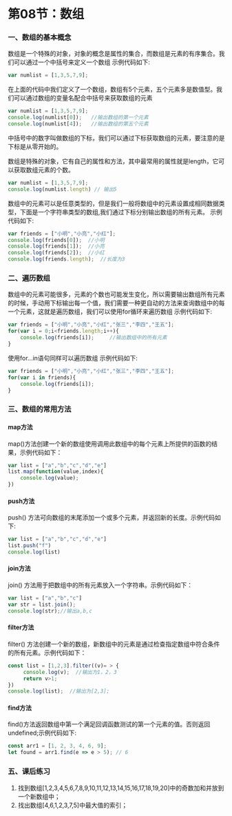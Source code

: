 # 第08节：数组

### 一、数组的基本概念

数组是一个特殊的对象，对象的概念是属性的集合，而数组是元素的有序集合。我们可以通过一个中括号来定义一个数组
示例代码如下:

``` js
var numlist = [1,3,5,7,9];
```

在上面的代码中我们定义了一个数组，数组有5个元素，五个元素多是数值型。我们可以通过数组的变量名配合中括号来获取数组的元素

``` js
var numlist = [1,3,5,7,9];
console.log(numlist[0]);   //输出数组的第一个元素
console.log(numlist[4]);   //输出数组的第五个元素
```

中括号中的数字叫做数组的下标，我们可以通过下标获取数组的元素，要注意的是下标是从零开始的。

数组是特殊的对象，它有自己的属性和方法，其中最常用的属性就是length，它可以获取数组元素的个数。

``` js
var numlist = [1,3,5,7,9];
console.log(numlist.length) // 输出5
```

数组中的元素可以是任意类型的，但是我们一般将数组中的元素设置成相同数据类型，下面是一个字符串类型的数组,我们通过下标分别输出数组的所有元素。
示例代码如下:

``` js
var friends = ["小明","小亮","小红"];
console.log(friends[0]);  //小明
console.log(friends[1]);  //小亮
console.log(friends[2]);  //小红
console.log(friends.length);  //长度为3
```


### 二、遍历数组

数组中的元素可能很多，元素的个数也可能发生变化，所以需要输出数组所有元素的时候，手动用下标输出每一个值，我们需要一种更自动的方法来查询数组中的每一个元素，这就是遍历数组，我们可以使用for循环来遍历数组
示例代码如下:

``` js
var friends = ["小明","小亮","小红","张三","李四","王五"];
for(var i = 0;i<friends.length;i++){
    console.log(friends[i]);     //输出数组中的所有元素
}
```

使用for...in语句同样可以遍历数组
示例代码如下:

``` js
var friends = ["小明","小亮","小红","张三","李四","王五"];
for(var i in friends){
    console.log(friends[i]);
}
```

### 三、数组的常用方法

#### map方法
map()方法创建一个新的数组使用调用此数组中的每个元素上所提供的函数的结果，示例代码如下：
```js
var list = ["a","b","c","d","e"]
list.map(function(value,index){
    console.log(value);
})
```
#### push方法
push() 方法可向数组的末尾添加一个或多个元素，并返回新的长度。示例代码如下:
```js
var list = ["a","b","c","d","e"]
list.push("f")
console.log(list)
```

#### join方法
join() 方法用于把数组中的所有元素放入一个字符串。示例代码如下：
```js
var list = ["a","b","c"]
var str = list.join();
console.log(str);//输出a,b,c
```

#### filter方法
filter() 方法创建一个新的数组，新数组中的元素是通过检查指定数组中符合条件的所有元素。示例代码如下：
```js
const list = [1,2,3].filter((v)= > {
     console.log(v);  //输出为1，2，3
     return v>1;
})
console.log(list);  //输出为[2,3];
```
#### find方法
find()方法返回数组中第一个满足回调函数测试的第一个元素的值。否则返回undefined;示例代码如下:
```js
const arr1 = [1, 2, 3, 4, 6, 9];
let found = arr1.find(e => e > 5); // 6
```


### 五、课后练习

1. 找到数组[1,2,3,4,5,6,7,8,9,10,11,12,13,14,15,16,17,18,19,20]中的奇数加和并放到一个新数组中；
2. 找出数组[4,6,1,2,3,7,5]中最大值的索引；